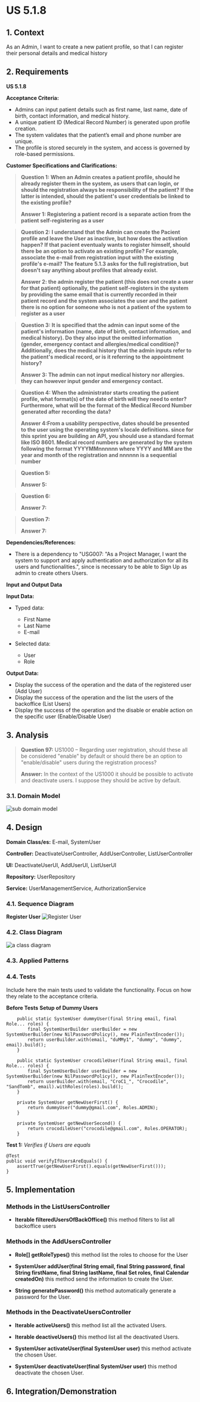# US 5.1.8


## 1. Context

As an Admin, I want to create a new patient profile, so that I can register their personal details and medical history

## 2. Requirements

**US 5.1.8** 

**Acceptance Criteria:** 

- Admins can input patient details such as first name, last name, date of birth, contact information, and medical history.
- A unique patient ID (Medical Record Number) is generated upon profile creation.
- The system validates that the patient’s email and phone number are unique.
- The profile is stored securely in the system, and access is governed by role-based permissions.

**Customer Specifications and Clarifications:**

> **Question 1: When an Admin creates a patient profile, should he already register them in the system, as users that can login, or should the registration always be responsibility of the patient? If the latter is intended, should the patient's user credentials be linked to the existing profile?**
>
> **Answer 1: Registering a patient record is a separate action from the patient self-registering as a user** 

> **Question 2: I understand that the Admin can create the Pacient profile and leave the User as inactive, but how does the activation happen? If that pacient eventualy wants to register himself, should there be an option to activate an existing profile? For example, associate the e-mail from registration input with the existing profile's e-mail? The feature 5.1.3 asks for the full registration, but doesn't say anything about profiles that already exist.**
>
> **Answer 2: the admin register the patient (this does not create a user for that patient) optionally, the patient self-registers in the system by providing the same email that is currently recorded in their patient record and the system associates the user and the patient there is no option for someone who is not a patient of the system to register as a user** 

> **Question 3: It is specified that the admin can input some of the patient's information (name, date of birth, contact information, and medical history). Do they also input the omitted information (gender, emergency contact and allergies/medical condition)? Additionally, does the medical history that the admin inputs refer to the patient's medical record, or is it referring to the appointment history?**
>
> **Answer 3: The admin can not input medical history nor allergies. they can however input gender and emergency contact.** 

> **Question 4: When the administrator starts creating the patient profile, what format(s) of the date of birth will they need to enter? Furthermore, what will be the format of the Medical Record Number generated after recording the data?**
>
> **Answer 4:From a usability perspective, dates should be presented to the user using the operating system's locale definitions. since for this sprint you are building an API, you should use a standard format like ISO 8601. Medical record numbers are generated by the system following the format YYYYMMnnnnnn where YYYY and MM are the year and month of the registration and nnnnnn is a sequential number** 

> **Question 5:**
>
> **Answer 5:** 

> **Question 6:**
>
> **Answer 7:** 

> **Question 7:**
>
> **Answer 7:** 

**Dependencies/References:**


* There is a dependency to "USG007:  "As a Project Manager, I want the system to support and apply authentication and authorization for all its users and functionalities.", since is necessary to be able to Sign Up as admin to create others Users.

**Input and Output Data**

**Input Data:**

* Typed data:
    * First Name
    * Last Name
    * E-mail


* Selected data:
    * User 
    * Role


**Output Data:**
* Display the success of the operation and the data of the registered user (Add User)
* Display the success of the operation and the list the users of the backoffice (List Users)
* Display the success of the operation and the disable or enable action on the specific user (Enable/Disable User)

## 3. Analysis

> **Question 97:** US1000 – Regarding user registration, should these all be considered "enable" by default or should there be an option to "enable/disable" users during the registration process?
>
> **Answer:** In the context of the US1000 it should be possible to activate and deactivate users. I suppose they should be active by default.

### 3.1. Domain Model
![sub domain model](us1000-sub-domain-model.svg)

## 4. Design


**Domain Class/es:** E-mail, SystemUser

**Controller:** DeactivateUserController, AddUserController, ListUserController

**UI:** DeactivateUserUI, AddUserUI, ListUserUI

**Repository:**	UserRepository

**Service:** UserManagementService, AuthorizationService



### 4.1. Sequence Diagram

**Register User**
![Register User](us1000-sequence-diagram-register.svg "Register User")




### 4.2. Class Diagram

![a class diagram](us1000-class-diagram.svg "A Class Diagram")

### 4.3. Applied Patterns

### 4.4. Tests

Include here the main tests used to validate the functionality. Focus on how they relate to the acceptance criteria.



**Before Tests** **Setup of Dummy Users**

```
    public static SystemUser dummyUser(final String email, final Role... roles) {
        final SystemUserBuilder userBuilder = new SystemUserBuilder(new NilPasswordPolicy(), new PlainTextEncoder());
        return userBuilder.with(email, "duMMy1", "dummy", "dummy", email).build();
    }

    public static SystemUser crocodileUser(final String email, final Role... roles) {
        final SystemUserBuilder userBuilder = new SystemUserBuilder(new NilPasswordPolicy(), new PlainTextEncoder());
        return userBuilder.with(email, "CroC1_", "Crocodile", "SandTomb", email).withRoles(roles).build();
    }

    private SystemUser getNewUserFirst() {
        return dummyUser("dummy@gmail.com", Roles.ADMIN);
    }

    private SystemUser getNewUserSecond() {
        return crocodileUser("crocodile@gmail.com", Roles.OPERATOR);
    }

```

**Test 1:** *Verifies if Users are equals*


```
@Test
public void verifyIfUsersAreEquals() {
    assertTrue(getNewUserFirst().equals(getNewUserFirst()));
}
````


## 5. Implementation


### Methods in the ListUsersController
* **Iterable<SystemUser> filteredUsersOfBackOffice()**  this method filters to list all backoffice users



### Methods in the AddUsersController

* **Role[] getRoleTypes()** this method list the roles to choose for the User

* **SystemUser addUser(final String email, final String password, final String firstName,
  final String lastName, final Set<Role> roles, final Calendar createdOn)**  this method send the information to create the User.

* **String generatePassword()** this method automatically generate a password for the User. 



### Methods in the DeactivateUsersController

* **Iterable<SystemUser> activeUsers()** this method list all the activated Users. 

* **Iterable<SystemUser> deactiveUsers()** this method list all the deactivated Users.

* **SystemUser activateUser(final SystemUser user)** this method activate the chosen User.

* **SystemUser deactivateUser(final SystemUser user)** this method deactivate the chosen User. 


## 6. Integration/Demonstration



[//]: # (## 7. Observations)

[//]: # ()
[//]: # (*This section should be used to include any content that does not fit any of the previous sections.*)

[//]: # ()
[//]: # (*The team should present here, for instance, a critical perspective on the developed work including the analysis of alternative solutions or related works*)

[//]: # ()
[//]: # (*The team should include in this section statements/references regarding third party works that were used in the development this work.*)